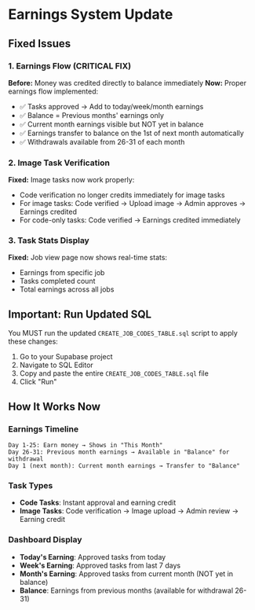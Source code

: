 # Earnings System Update

## Fixed Issues

### 1. Earnings Flow (CRITICAL FIX)
**Before:** Money was credited directly to balance immediately
**Now:** Proper earnings flow implemented:
- ✅ Tasks approved → Add to today/week/month earnings
- ✅ Balance = Previous months' earnings only
- ✅ Current month earnings visible but NOT yet in balance
- ✅ Earnings transfer to balance on the 1st of next month automatically
- ✅ Withdrawals available from 26-31 of each month

### 2. Image Task Verification
**Fixed:** Image tasks now work properly:
- Code verification no longer credits immediately for image tasks
- For image tasks: Code verified → Upload image → Admin approves → Earnings credited
- For code-only tasks: Code verified → Earnings credited immediately

### 3. Task Stats Display
**Fixed:** Job view page now shows real-time stats:
- Earnings from specific job
- Tasks completed count
- Total earnings across all jobs

## Important: Run Updated SQL

You MUST run the updated `CREATE_JOB_CODES_TABLE.sql` script to apply these changes:

1. Go to your Supabase project
2. Navigate to SQL Editor
3. Copy and paste the entire `CREATE_JOB_CODES_TABLE.sql` file
4. Click "Run"

## How It Works Now

### Earnings Timeline
```
Day 1-25: Earn money → Shows in "This Month"
Day 26-31: Previous month earnings → Available in "Balance" for withdrawal
Day 1 (next month): Current month earnings → Transfer to "Balance"
```

### Task Types
- **Code Tasks**: Instant approval and earning credit
- **Image Tasks**: Code verification → Image upload → Admin review → Earning credit

### Dashboard Display
- **Today's Earning**: Approved tasks from today
- **Week's Earning**: Approved tasks from last 7 days
- **Month's Earning**: Approved tasks from current month (NOT yet in balance)
- **Balance**: Earnings from previous months (available for withdrawal 26-31)
